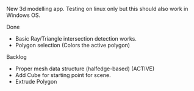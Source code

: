New 3d modelling app. Testing on linux only but this should also work in Windows OS.

Done
- Basic Ray/Triangle intersection detection works.
- Polygon selection (Colors the active polygon)

Backlog
- Proper mesh data structure (halfedge-based) (ACTIVE)
- Add Cube for starting point for scene.
- Extrude Polygon